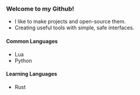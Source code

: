 ### Welcome to my Github!
- I like to make projects and open-source them.
- Creating useful tools with simple, safe interfaces.


#### Common Languages
- Lua
- Python

#### Learning Languages
- Rust

<!---
g-scope/g-scope is a ✨ special ✨ repository because its `README.md` (this file) appears on your GitHub profile.
You can click the Preview link to take a look at your changes.
--->
